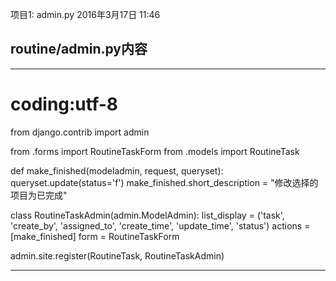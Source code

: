 项目1: admin.py
2016年3月17日
11:46
 
## routine/admin.py内容
*********************************************************
# coding:utf-8
from django.contrib import admin
 
from .forms import RoutineTaskForm
from .models import RoutineTask
 
 
def make_finished(modeladmin, request, queryset):
    queryset.update(status='f')
make_finished.short_description = "修改选择的项目为已完成"
 
 
class RoutineTaskAdmin(admin.ModelAdmin):
    list_display = ('task', 'create_by', 'assigned_to', 'create_time',
                    'update_time', 'status')
    actions = [make_finished]
    form = RoutineTaskForm
 
 
admin.site.register(RoutineTask, RoutineTaskAdmin)
********************************************************* 
